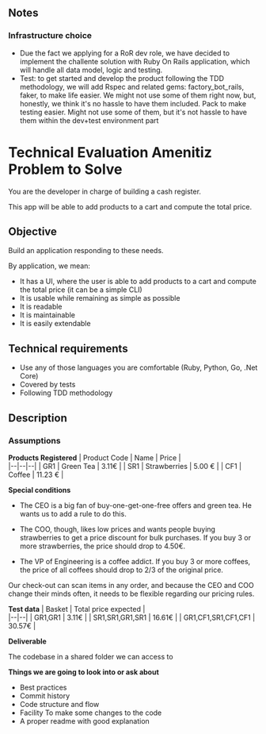 ## Notes
### Infrastructure choice
* Due the fact we applying for a RoR dev role, we have decided to implement the challente solution with Ruby On Rails application, which will handle all data model, logic and testing.
* Test: to get started and develop the product following the TDD methodology, we will add Rspec and related gems: factory_bot_rails, faker, to make life easier. We might not use some of them right now, but, honestly, we think it's no hassle to have them included.
Pack to make testing easier. Might not use some of them, but it's not hassle to have them within the dev+test environment part 

# Technical Evaluation Amenitiz Problem to Solve

You are the developer in charge of building a cash register. 

This app will be able to add products to a cart and compute the total price.

## Objective

Build an application responding to these needs. 

By application, we mean:
- It has a UI, where the user is able to add products to a cart and compute the total price (it can be a simple CLI)
- It is usable while remaining as simple as possible
- It is readable
- It is maintainable
- It is easily extendable

## Technical requirements

- Use any of those languages you are comfortable (Ruby, Python, Go, .Net Core)
- Covered by tests
- Following TDD methodology

## Description

### Assumptions 

**Products Registered**
| Product Code | Name | Price |  
|--|--|--|
| GR1 |  Green Tea | 3.11€ |
| SR1 |  Strawberries | 5.00 € |
| CF1 |  Coffee | 11.23 € |

**Special conditions**

- The CEO is a big fan of buy-one-get-one-free offers and green tea. 
He wants us to add a  rule to do this.

- The COO, though, likes low prices and wants people buying strawberries to get a price  discount for bulk purchases. 
If you buy 3 or more strawberries, the price should drop to 4.50€.

- The VP of Engineering is a coffee addict. 
If you buy 3 or more coffees, the price of all coffees should drop to 2/3 of the original price.

Our check-out can scan items in any order, and because the CEO and COO change their minds  often, it needs to be flexible regarding our pricing rules.

**Test data**
| Basket | Total price expected |  
|--|--|
| GR1,GR1 |  3.11€ |
| SR1,SR1,GR1,SR1 |  16.61€ |
| GR1,CF1,SR1,CF1,CF1 |  30.57€ |


**Deliverable**

The codebase in a shared folder we can access to

**Things we are going to look into or ask about**

- Best practices  
- Commit history  
- Code structure and flow  
- Facility To make some changes to the code
- A proper readme with good explanation

